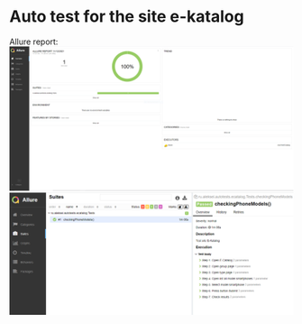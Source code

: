 # Auto test for the site e-katalog   
Allure report:
![Illustration for the project](https://github.com/lexa-pnz/ECatalogAT/blob/main/Images/Allure_1.PNG)
![Illustration for the project](https://github.com/lexa-pnz/ECatalogAT/blob/main/Images/Allure_3.PNG)
